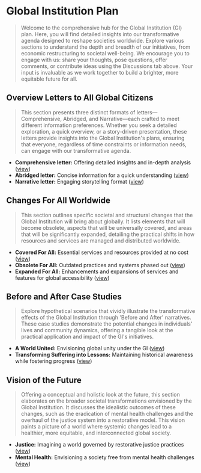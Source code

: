 # Global Institution Plan
> Welcome to the comprehensive hub for the Global Institution (GI) plan. Here, you will find detailed insights into our transformative agenda designed to reshape societies worldwide. Explore various sections to understand the depth and breadth of our initiatives, from economic restructuring to societal well-being. We encourage you to engage with us: share your thoughts, pose questions, offer comments, or contribute ideas using the Discussions tab above. Your input is invaluable as we work together to build a brighter, more equitable future for all.

## Overview Letters to All Global Citizens
> This section presents three distinct formats of letters—Comprehensive, Abridged, and Narrative—each crafted to meet different information preferences. Whether you seek a detailed exploration, a quick overview, or a story-driven presentation, these letters provide insights into the Global Institution's plans, ensuring that everyone, regardless of time constraints or information needs, can engage with our transformative agenda.
- **Comprehensive letter:** Offering detailed insights and in-depth analysis ([view](docs/letter-comprehensive.md))
- **Abridged letter:** Concise information for a quick understanding ([view](docs/letter-abridged.md))
- **Narrative letter:** Engaging storytelling format ([view](docs/letter-narrative.md))

## Changes For All Worldwide
> This section outlines specific societal and structural changes that the Global Institution will bring about globally. It lists elements that will become obsolete, aspects that will be universally covered, and areas that will be significantly expanded, detailing the practical shifts in how resources and services are managed and distributed worldwide. 
- **Covered For All:** Essential services and resources provided at no cost ([view](docs/all-covered.md))
- **Obsolete For All:** Outdated practices and systems phased out ([view](docs/all-obsolete.md))
- **Expanded For All:** Enhancements and expansions of services and features for global accessibility ([view](docs/all-expanded.md))

## Before and After Case Studies
> Explore hypothetical scenarios that vividly illustrate the transformative effects of the Global Institution through 'Before and After' narratives. These case studies demonstrate the potential changes in individuals' lives and community dynamics, offering a tangible look at the practical application and impact of the GI's initiatives.
- **A World United:** Envisioning global unity under the GI ([view](docs/case-study-global.md))
- **Transforming Suffering into Lessons:** Maintaining historical awareness while fostering progress ([view](docs/case-study-suffering.md))

## Vision of the Future
> Offering a conceptual and holistic look at the future, this section elaborates on the broader societal transformations envisioned by the Global Institution. It discusses the idealistic outcomes of these changes, such as the eradication of mental health challenges and the overhaul of the justice system into a restorative model. This vision paints a picture of a world where systemic changes lead to a healthier, more equitable, and interconnected global society.
- **Justice:** Imagining a world governed by restorative justice practices ([view](docs/vision-justice.md))
- **Mental Health:** Envisioning a society free from mental health challenges ([view](docs/vision-mental-health.md))
